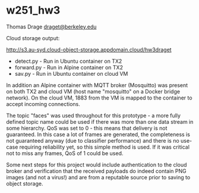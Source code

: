 # w251_hw3

Thomas Drage <draget@berkeley.edu>

Cloud storage output:

http://s3.au-syd.cloud-object-storage.appdomain.cloud/hw3draget

- detect.py - Run in Ubuntu container on TX2
- forward.py - Run in Alpine container on TX2
- sav.py - Run in Ubuntu container on cloud VM

In addition an Alpine container with MQTT broker (Mosquitto) was present on both TX2 and cloud VM (host name "mosquitto" on a Docker bridge network). On the cloud VM, 1883 from the VM is mapped to the container to accept incoming connections.

The topic "faces" was used throughout for this prototype - a more fully defined topic name could be used if there was more than one data stream in some hierarchy. QoS was set to 0 - this means that delivery is not guaranteed. In this case a lot of frames are generated, the completeness is not guaranteed anyway (due to classifier performance) and there is no use-case requiring reliability yet, so this simple method is used. If it was critical not to miss any frames, QoS of 1 could be used.

Some next steps for this project would include authentication to the cloud broker and verification that the received payloads do indeed contain PNG images (and not a virus!) and are from a reputable source prior to saving to object storage.
